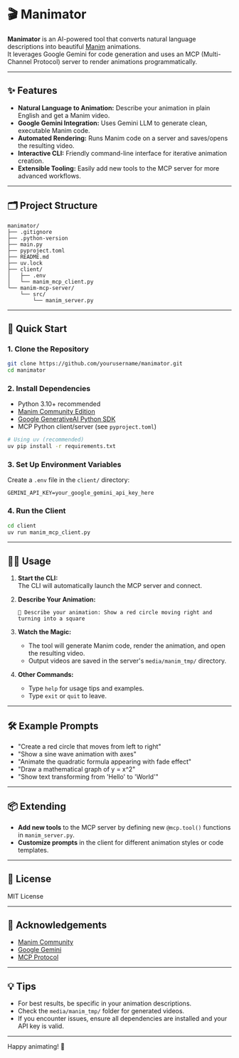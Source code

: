 # 🎬 Manimator

**Manimator** is an AI-powered tool that converts natural language descriptions into beautiful [Manim](https://www.manim.community/) animations.  
It leverages Google Gemini for code generation and uses an MCP (Multi-Channel Protocol) server to render animations programmatically.

---

## ✨ Features

- **Natural Language to Animation:** Describe your animation in plain English and get a Manim video.
- **Google Gemini Integration:** Uses Gemini LLM to generate clean, executable Manim code.
- **Automated Rendering:** Runs Manim code on a server and saves/opens the resulting video.
- **Interactive CLI:** Friendly command-line interface for iterative animation creation.
- **Extensible Tooling:** Easily add new tools to the MCP server for more advanced workflows.

---

## 🗂️ Project Structure

```
manimator/
├── .gitignore
├── .python-version
├── main.py
├── pyproject.toml
├── README.md
├── uv.lock
├── client/
│   ├── .env
│   └── manim_mcp_client.py
└── manim-mcp-server/
    └── src/
        └── manim_server.py
```

---

## 🚀 Quick Start

### 1. Clone the Repository

```bash
git clone https://github.com/yourusername/manimator.git
cd manimator
```

### 2. Install Dependencies

- Python 3.10+ recommended
- [Manim Community Edition](https://docs.manim.community/en/stable/installation.html)
- [Google GenerativeAI Python SDK](https://github.com/google/generative-ai-python)
- MCP Python client/server (see `pyproject.toml`)

```bash
# Using uv (recommended)
uv pip install -r requirements.txt
```

### 3. Set Up Environment Variables

Create a `.env` file in the `client/` directory:

```
GEMINI_API_KEY=your_google_gemini_api_key_here
```

### 4. Run the Client

```bash
cd client
uv run manim_mcp_client.py
```

---

## 🧑‍💻 Usage

1. **Start the CLI:**  
   The CLI will automatically launch the MCP server and connect.

2. **Describe Your Animation:**  
   ```
   📝 Describe your animation: Show a red circle moving right and turning into a square
   ```

3. **Watch the Magic:**  
   - The tool will generate Manim code, render the animation, and open the resulting video.
   - Output videos are saved in the server's `media/manim_tmp/` directory.

4. **Other Commands:**  
   - Type `help` for usage tips and examples.
   - Type `exit` or `quit` to leave.

---

## 🛠️ Example Prompts

- "Create a red circle that moves from left to right"
- "Show a sine wave animation with axes"
- "Animate the quadratic formula appearing with fade effect"
- "Draw a mathematical graph of y = x^2"
- "Show text transforming from 'Hello' to 'World'"

---

## 📦 Extending

- **Add new tools** to the MCP server by defining new `@mcp.tool()` functions in `manim_server.py`.
- **Customize prompts** in the client for different animation styles or code templates.

---

## 📝 License

MIT License

---

## 🤝 Acknowledgements

- [Manim Community](https://www.manim.community/)
- [Google Gemini](https://deepmind.google/technologies/gemini/)
- [MCP Protocol](https://github.com/microsoft/mcp)

---

## 💡 Tips

- For best results, be specific in your animation descriptions.
- Check the `media/manim_tmp/` folder for generated videos.
- If you encounter issues, ensure all dependencies are installed and your API key is valid.

---

Happy animating! 🚀